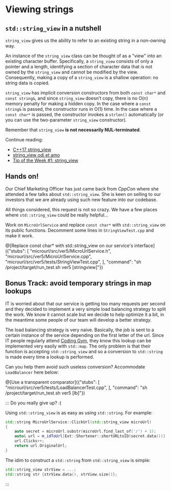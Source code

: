 # Viewing strings

## `std::string_view` in a nutshell

`string_view` gives us the ability to refer to an existing string in a non-owning way.

An instance of the `string_view` class can be thought of as a "view" into an existing character buffer. Specifically, a `string_view` consists of only a pointer and a length, identifying a section of character data that is not owned by the `string_view` and cannot be modified by the view. Consequently, making a copy of a `string_view` is a shallow operation: no string data is copied.

`string_view` has implicit conversion constructors from both `const char*` and `const string&`, and since `string_view` doesn’t copy, there is no O(n) memory penalty for making a hidden copy. In the case where a `const string&` is passed, the constructor runs in O(1) time. In the case where a `const char*` is passed, the constructor invokes a `strlen()` automatically (or you can use the two-parameter `string_view` constructor).



Remember that `string_view` **is not necessarily NUL-terminated**.

Continue reading:

* [C++17 string_view](https://skebanga.github.io/string-view/)
* [string_view odi et amo](https://marcoarena.wordpress.com/2017/01/03/string_view-odi-et-amo/)
* [Tip of the Week #1: string_view](https://abseil.io/tips/1)

## Hands on!

Our Chief Marketing Officer has just came back from *CppCon* where she attended a few talks about `std::string_view`. She is keen on selling to our investors that we are already using such new feature into our codebase.

All things considered, this request is not so crazy. We have a few places where `std::string_view` could be really helpful...

Work on `MicroUrlService` and replace `const char*` with `std::string_view` on its public functions. Decomment some lines in `StringViewTest.cpp` and make it work.

@[Replace const char* with std::string_view on our service's interface]({"stubs": [
	 "microurl/src/ver5/MicroUrlService.h",
	 "microurl/src/ver5/MicroUrlService.cpp",
	 "microurl/src/ver5/tests/StringViewTest.cpp",
	],
	"command": "sh /project/target/run_test.sh ver5 [stringview]"})
	
## Bonus Track: avoid temporary strings	in map lookups

IT is worried about that our service is getting too many requests per second and they decided to implement a very simple load balancing strategy to split the work. We know it cannot scale but we decide to help optimize it a bit, in the meantime some people of our team will develop a better strategy.

The load balancing strategy is very naive. Basically, the job is sent to a certain instance of the service depending on the first letter of the url. Since IT people regularly attend [Coding Gym](http://coding-gym.org), they know this lookup can be implemented very easily with `std::map`. The only problem is that their function is accepting `std::string_view` and so a conversion to `std::string` is made every time a lookup is performed.

Can you help them avoid such useless conversion? Accommodate `LoadBalancer` here below:

@[Use a transparent comparator]({"stubs": [ 
	 "microurl/src/ver5/tests/LoadBalancerTest.cpp",
	],
	"command": "sh /project/target/run_test.sh ver5 [lb]"})
	
::: Do you really give up? :(

Using `std::string_view` is as easy as using `std::string`. For example:

```cpp
std::string MicroUrlService::ClickUrl(std::string_view microUrl)
{
	auto secret = microUrl.substr(microUrl.find_last_of('/') + 1);
	auto& url = m_idToUrl[Ext::Shortener::shortURLtoID(secret.data())];
	url.Clicks++;
	return url.OriginalUrl;
}

```

The idim to construct a `std::string` from `std::string_view` is simple:

```cpp
std::string_view strView = ...;
std::string str {strView.data(), strView.size()};
```
:::